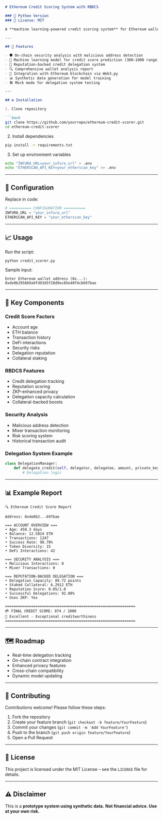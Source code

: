 
````markdown
# Ethereum Credit Scoring System with RBDCS

### 🐍 Python Version  
### 📄 License: MIT

A **machine learning-powered credit scoring system** for Ethereum wallets, featuring a **Reputation-Backed Delegation Credit System (RBDCS)**.

---

## 🚀 Features

- 🛡️ On-chain security analysis with malicious address detection  
- 🤖 Machine learning model for credit score prediction (300–1000 range)  
- 🤝 Reputation-backed credit delegation system  
- 🔍 Comprehensive wallet analysis report  
- 🔄 Integration with Ethereum blockchain via Web3.py  
- 📊 Synthetic data generation for model training  
- 🛠️ Mock mode for delegation system testing

---

## ⚙️ Installation

1. Clone repository

```bash
git clone https://github.com/yourrepo/ethereum-credit-scorer.git
cd ethereum-credit-scorer
````

2. Install dependencies

```bash
pip install -r requirements.txt
```

3. Set up environment variables

```bash
echo "INFURA_URL=your_infura_url" > .env
echo "ETHERSCAN_API_KEY=your_etherscan_key" >> .env
```

---

## 🔧 Configuration

Replace in code:

```python
# ========== CONFIGURATION ==========
INFURA_URL = "your_infura_url"
ETHERSCAN_API_KEY = "your_etherscan_key"
```

---

## 📈 Usage

Run the script:

```bash
python credit_scorer.py
```

Sample input:

```text
Enter Ethereum wallet address (0x...): 0xde0b295669a9fd93d5f28d9ec85e40f4cb697bae
```

---

## 🔑 Key Components

### Credit Score Factors

* Account age
* ETH balance
* Transaction history
* DeFi interactions
* Security risks
* Delegation reputation
* Collateral staking

### RBDCS Features

* Credit delegation tracking
* Reputation scoring
* ZKP-enhanced privacy
* Delegation capacity calculation
* Collateral-backed boosts

### Security Analysis

* Malicious address detection
* Mixer transaction monitoring
* Risk scoring system
* Historical transaction audit

### Delegation System Example

```python
class DelegationManager:
    def delegate_credit(self, delegator, delegatee, amount, private_key):
        # Delegation logic
```

---

## 📊 Example Report

```text
🔍 Ethereum Credit Score Report

Address: 0xde0b2...697bae

=== ACCOUNT OVERVIEW ===
• Age: 450.3 days
• Balance: 12.5824 ETH
• Transactions: 1247
• Success Rate: 98.70%
• Token Diversity: 15
• DeFi Interactions: 42

=== SECURITY ANALYSIS ===
• Malicious Interactions: 0
• Mixer Transactions: 0

=== REPUTATION-BACKED DELEGATION ===
• Delegation Capacity: 89.72 points
• Staked Collateral: 6.2912 ETH
• Reputation Score: 0.85/1.0
• Successful Delegations: 92.00%
• Uses ZKP: Yes

============================================================
💳 FINAL CREDIT SCORE: 874 / 1000
💎 Excellent - Exceptional creditworthiness
============================================================
```

---

## 🗺️ Roadmap

* Real-time delegation tracking
* On-chain contract integration
* Enhanced privacy features
* Cross-chain compatibility
* Dynamic model updating

---

## 🤝 Contributing

Contributions welcome! Please follow these steps:

1. Fork the repository
2. Create your feature branch (`git checkout -b feature/YourFeature`)
3. Commit your changes (`git commit -m 'Add YourFeature'`)
4. Push to the branch (`git push origin feature/YourFeature`)
5. Open a Pull Request

---

## 📜 License

This project is licensed under the MIT License – see the `LICENSE` file for details.

---

## ⚠️ Disclaimer

This is a **prototype system using synthetic data.**
**Not financial advice. Use at your own risk.**

```









